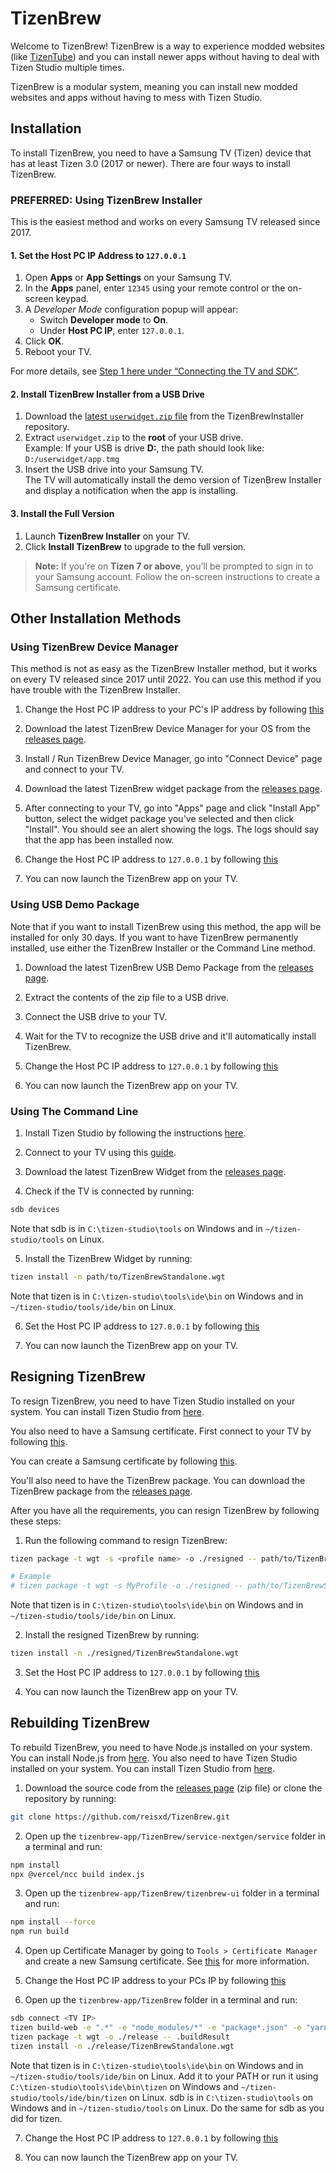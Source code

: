 # TizenBrew

Welcome to TizenBrew! TizenBrew is a way to experience modded websites (like [TizenTube](https://github.com/reisxd/TizenTube)) and you can install newer apps without having to deal with Tizen Studio multiple times.

TizenBrew is a modular system, meaning you can install new modded websites and apps without having to mess with Tizen Studio.

## Installation

To install TizenBrew, you need to have a Samsung TV (Tizen) device that has at least Tizen 3.0 (2017 or newer). There are four ways to install TizenBrew.

### PREFERRED: Using TizenBrew Installer

This is the easiest method and works on every Samsung TV released since 2017.

#### 1. Set the Host PC IP Address to `127.0.0.1`
1. Open **Apps** or **App Settings** on your Samsung TV.
2. In the **Apps** panel, enter `12345` using your remote control or the on-screen keypad.
3. A *Developer Mode* configuration popup will appear:
   - Switch **Developer mode** to **On**.
   - Under **Host PC IP**, enter `127.0.0.1`.
4. Click **OK**.
5. Reboot your TV.

For more details, see [Step 1 here under “Connecting the TV and SDK”](https://developer.samsung.com/smarttv/develop/getting-started/using-sdk/tv-device.html#Connecting-the-TV-and-SDK).

#### 2. Install TizenBrew Installer from a USB Drive
1. Download the [latest `userwidget.zip` file](https://github.com/reisxd/TizenBrewInstaller/releases/latest) from the TizenBrewInstaller repository.
2. Extract `userwidget.zip` to the **root** of your USB drive.  
   Example: If your USB is drive **D:**, the path should look like:  
`D:/userwidget/app.tmg`
3. Insert the USB drive into your Samsung TV.  
The TV will automatically install the demo version of TizenBrew Installer and display a notification when the app is installing.

#### 3. Install the Full Version
1. Launch **TizenBrew Installer** on your TV.
2. Click **Install TizenBrew** to upgrade to the full version.

> **Note:** If you're on **Tizen 7 or above**, you’ll be prompted to sign in to your Samsung account. Follow the on-screen instructions to create a Samsung certificate.

## Other Installation Methods

### Using TizenBrew Device Manager

This method is not as easy as the TizenBrew Installer method, but it works on every TV released since 2017 until 2022. You can use this method if you have trouble with the TizenBrew Installer.

1. Change the Host PC IP address to your PC's IP address by following [this](https://developer.samsung.com/smarttv/develop/getting-started/using-sdk/tv-device.html#Connecting-the-TV-and-SDK)

2. Download the latest TizenBrew Device Manager for your OS from the [releases page](https://github.com/reisxd/tizenbrew-device-manager/releases/latest).

3. Install / Run TizenBrew Device Manager, go into "Connect Device" page and connect to your TV.

4. Download the latest TizenBrew widget package from the [releases page](https://github.com/reisxd/TizenBrew/releases/latest).

5. After connecting to your TV, go into "Apps" page and click "Install App" button, select the widget package you've selected and then click "Install". You should see an alert showing the logs. The logs should say that the app has been installed now.

6. Change the Host PC IP address to `127.0.0.1` by following [this](https://developer.samsung.com/smarttv/develop/getting-started/using-sdk/tv-device.html#Connecting-the-TV-and-SDK)

7. You can now launch the TizenBrew app on your TV.

### Using USB Demo Package

Note that if you want to install TizenBrew using this method, the app will be installed for only 30 days. If you want to have TizenBrew permanently installed, use either the TizenBrew Installer or the Command Line method.

1. Download the latest TizenBrew USB Demo Package from the [releases page](https://github.com/reisxd/TizenBrew/releases/latest).

2. Extract the contents of the zip file to a USB drive.

3. Connect the USB drive to your TV.

4. Wait for the TV to recognize the USB drive and it'll automatically install TizenBrew.

5. Change the Host PC IP address to `127.0.0.1` by following [this](https://developer.samsung.com/smarttv/develop/getting-started/using-sdk/tv-device.html#Connecting-the-TV-and-SDK)

6. You can now launch the TizenBrew app on your TV.

### Using The Command Line

1. Install Tizen Studio by following the instructions [here](https://developer.samsung.com/smarttv/develop/getting-started/setting-up-sdk/installing-tv-sdk.html).

2. Connect to your TV using this [guide](https://developer.samsung.com/smarttv/develop/getting-started/using-sdk/tv-device.html).

3. Download the latest TizenBrew Widget from the [releases page](https://github.com/reisxd/TizenBrew/releases).

4. Check if the TV is connected by running:
```bash
sdb devices
```

Note that sdb is in `C:\tizen-studio\tools` on Windows and in `~/tizen-studio/tools` on Linux.

5. Install the TizenBrew Widget by running:
```bash
tizen install -n path/to/TizenBrewStandalone.wgt 
```

Note that tizen is in `C:\tizen-studio\tools\ide\bin` on Windows and in `~/tizen-studio/tools/ide/bin` on Linux.

6. Set the Host PC IP address to `127.0.0.1` by following [this](https://developer.samsung.com/smarttv/develop/getting-started/using-sdk/tv-device.html#Connecting-the-TV-and-SDK)

7. You can now launch the TizenBrew app on your TV.


## Resigning TizenBrew

To resign TizenBrew, you need to have Tizen Studio installed on your system. You can install Tizen Studio from [here](https://developer.samsung.com/smarttv/develop/getting-started/setting-up-sdk/installing-tv-sdk.html). 

You also need to have a Samsung certificate. First connect to your TV by following [this](https://developer.samsung.com/smarttv/develop/getting-started/using-sdk/tv-device.html).

You can create a Samsung certificate by following [this](https://developer.samsung.com/smarttv/develop/getting-started/setting-up-sdk/creating-certificates.html). 

You'll also need to have the TizenBrew package. You can download the TizenBrew package from the [releases page](https://github.com/reisxd/TizenBrew/releases/latest).

After you have all the requirements, you can resign TizenBrew by following these steps:

1. Run the following command to resign TizenBrew:
```bash
tizen package -t wgt -s <profile name> -o ./resigned -- path/to/TizenBrewStandalone.wgt

# Example
# tizen package -t wgt -s MyProfile -o ./resigned -- path/to/TizenBrewStandalone.wgt
```

Note that tizen is in `C:\tizen-studio\tools\ide\bin` on Windows and in `~/tizen-studio/tools/ide/bin` on Linux.

2. Install the resigned TizenBrew by running:
```bash
tizen install -n ./resigned/TizenBrewStandalone.wgt
```

3. Set the Host PC IP address to `127.0.0.1` by following [this](https://developer.samsung.com/smarttv/develop/getting-started/using-sdk/tv-device.html#Connecting-the-TV-and-SDK)

4. You can now launch the TizenBrew app on your TV.

## Rebuilding TizenBrew

To rebuild TizenBrew, you need to have Node.js installed on your system. You can install Node.js from [here](https://nodejs.org/). You also need to have Tizen Studio installed on your system. You can install Tizen Studio from [here](https://developer.samsung.com/smarttv/develop/getting-started/setting-up-sdk/installing-tv-sdk.html).

1. Download the source code from the [releases page](https://github.com/reisxd/TizenBrew/releases/latest) (zip file) or clone the repository by running:
```bash
git clone https://github.com/reisxd/TizenBrew.git
```

2. Open up the `tizenbrew-app/TizenBrew/service-nextgen/service` folder in a terminal and run:

```bash
npm install
npx @vercel/ncc build index.js
```

3. Open up the `tizenbrew-app/TizenBrew/tizenbrew-ui` folder in a terminal and run:

```bash
npm install --force
npm run build
```

4. Open up Certificate Manager by going to `Tools > Certificate Manager` and create a new Samsung certificate. See [this](https://developer.samsung.com/smarttv/develop/getting-started/setting-up-sdk/creating-certificates.html) for more information.

5. Change the Host PC IP address to your PCs IP by following [this](https://developer.samsung.com/smarttv/develop/getting-started/using-sdk/tv-device.html#Connecting-the-TV-and-SDK)

6. Open up the `tizenbrew-app/TizenBrew` folder in a terminal and run:

```bash
sdb connect <TV IP>
tizen build-web -e ".*" -e "node_modules/*" -e "package*.json" -e "yarn.lock"
tizen package -t wgt -o ./release -- .buildResult
tizen install -n ./release/TizenBrewStandalone.wgt
```

Note that tizen is in `C:\tizen-studio\tools\ide\bin` on Windows and in `~/tizen-studio/tools/ide/bin` on Linux. Add it to your PATH or run it using `C:\tizen-studio\tools\ide\bin\tizen` on Windows and `~/tizen-studio/tools/ide/bin/tizen` on Linux. sdb is in `C:\tizen-studio\tools` on Windows and in `~/tizen-studio/tools` on Linux. Do the same for sdb as you did for tizen.

7. Change the Host PC IP address to `127.0.0.1` by following [this](https://developer.samsung.com/smarttv/develop/getting-started/using-sdk/tv-device.html#Connecting-the-TV-and-SDK)

8. You can now launch the TizenBrew app on your TV.
